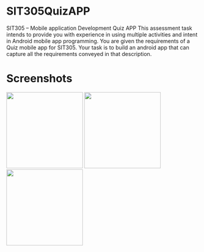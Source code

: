 # SIT305QuizAPP

SIT305 – Mobile application Development Quiz APP
This assessment task intends to provide you with experience in using multiple activities and intent in Android mobile app programming. You are given the requirements of a Quiz mobile app for SIT305. Your task is to build an android app that can capture all the requirements conveyed in that description.

# Screenshots

<img src="https://github.com/saih1/SIT305QuizAPP/blob/cb2bc4e040aa2f58c2b8b9428c3bc390d014461b/ssMainActivity.png" width="200">
<img src="https://github.com/saih1/SIT305QuizAPP/blob/cb2bc4e040aa2f58c2b8b9428c3bc390d014461b/ssQuizActivity.png" width="200">
<img src="https://github.com/saih1/SIT305QuizAPP/blob/cb2bc4e040aa2f58c2b8b9428c3bc390d014461b/ssResultActivity.png" width="200">
